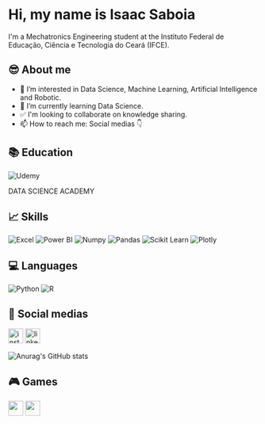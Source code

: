 # Hi, my name is Isaac Saboia

I'm a Mechatronics Engineering student at the Instituto Federal de Educação, Ciência e Tecnologia do Ceará (IFCE).

## 😎 About me
- 👀 I’m interested in Data Science, Machine Learning, Artificial Intelligence and Robotic.
- 🌱 I’m currently learning Data Science.
- ✅ I'm looking to collaborate on knowledge sharing.
- 📫 How to reach me: Social medias 👇

## 📚 Education
![Udemy](https://img.shields.io/badge/Udemy-EC5252?style=for-the-badge&logo=Udemy&logoColor=white)

DATA SCIENCE ACADEMY

## 📈 Skills
![Excel](https://img.shields.io/badge/Microsoft_Excel-217346?style=for-the-badge&logo=microsoft-excel&logoColor=white)
![Power BI](https://img.shields.io/badge/PowerBI-F2C811?style=for-the-badge&logo=Power%20BI&logoColor=white)
![Numpy](https://img.shields.io/badge/Numpy-777BB4?style=for-the-badge&logo=numpy&logoColor=white)
![Pandas](https://img.shields.io/badge/Pandas-2C2D72?style=for-the-badge&logo=pandas&logoColor=white)
![Scikit Learn](https://img.shields.io/badge/scikit_learn-F7931E?style=for-the-badge&logo=scikit-learn&logoColor=white)
![Plotly](https://img.shields.io/badge/Plotly-239120?style=for-the-badge&logo=plotly&logoColor=white)

## 💻 Languages
![Python](https://img.shields.io/badge/Python-FFD43B?style=for-the-badge&logo=python&logoColor=blue)
![R](https://img.shields.io/badge/R-276DC3?style=for-the-badge&logo=r&logoColor=white)

## 📲 Social medias
[<img src='https://img.shields.io/badge/Instagram-E4405F?style=for-the-badge&logo=instagram&logoColor=white' alt='instagram' height='30'>](https://www.instagram.com/isaac.jefferson.s/)
[<img src='https://img.shields.io/badge/LinkedIn-0077B5?style=for-the-badge&logo=linkedin&logoColor=white' alt='linkedin' height='30'>](https://www.linkedin.com/in/isaac-jefferson-s/)

![Anurag's GitHub stats](https://github-readme-stats.vercel.app/api?username=anuraghazra&show_icons=true&theme=transparent)

## 🎮 Games
[<img src='https://img.shields.io/badge/Steam-000000?style=for-the-badge&logo=steam&logoColor=white' height='30'>](https://steamcommunity.com/profiles/76561198145813118/)
<img src='https://img.shields.io/badge/Counter_Strike-000000?style=for-the-badge&logo=counter-strike&logoColor=white' height='30'>
